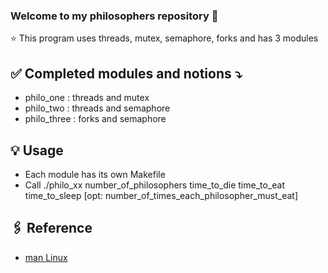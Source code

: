 ### Welcome to my philosophers repository 👋

⭐️ This program uses threads, mutex, semaphore, forks and has 3 modules

## ✅ Completed modules and notions ⤵️
- philo_one : threads and mutex
- philo_two : threads and semaphore
- philo_three : forks and semaphore

## 💡 Usage
- Each module has its own Makefile
- Call ./philo_xx number_of_philosophers time_to_die time_to_eat time_to_sleep [opt: number_of_times_each_philosopher_must_eat]

## 🖇 Reference
- [man Linux](http://manpagesfr.free.fr/consulter.html)
